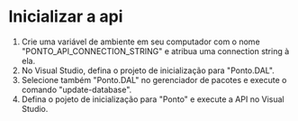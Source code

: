 # Inicializar a api

1. Crie uma variável de ambiente em seu computador com o nome "PONTO_API_CONNECTION_STRING" e atribua uma connection string à ela.
2. No Visual Studio, defina o projeto de inicialização para "Ponto.DAL".
3. Selecione também "Ponto.DAL" no gerenciador de pacotes e execute o comando "update-database".
4. Defina o pojeto de inicialização para "Ponto" e execute a API no Visual Studio.

